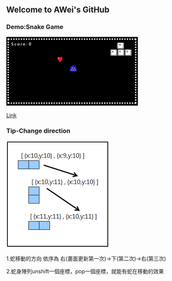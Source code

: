 ## Welcome to AWei's GitHub






### Demo:Snake Game
![Markdown1](images/samplepic.png)

[Link](https://spiraleyeld.github.io/Snake_Game/demo.html)




### Tip-Change direction
![Markdown2](images/cor.png)

1.蛇移動的方向 依序為 右(畫面更新第一次)→下(第二次)→右(第三次)

2.蛇身陣列unshift一個座標，pop一個座標，就能有蛇在移動的效果





